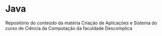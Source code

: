 # Java
Repositório do conteúdo da matéria Criação de Aplicações e Sistema do curso de Ciência da Computação da faculdade Descomplica
